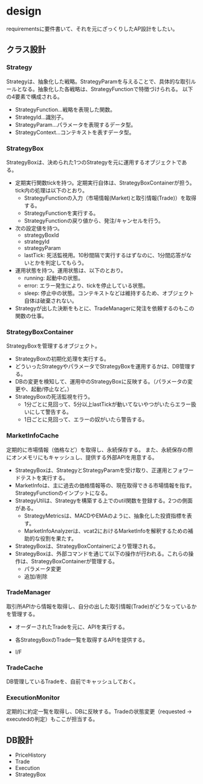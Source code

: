 # design

requirementsに要件書いて、それを元にざっくりしたAP設計をしたい。

## クラス設計

### Strategy

Strategyは、抽象化した戦略。StrategyParamを与えることで、具体的な取引ルールとなる。抽象化した各戦略は、StrategyFunctionで特徴づけられる。
以下の4要素で構成される。

- StrategyFunction…戦略を表現した関数。
- StrategyId…識別子。
- StrategyParam…パラメータを表現するデータ型。
- StrategyContext…コンテキストを表すデータ型。

### StrategyBox

StrategyBoxは、決められた1つのStrategyを元に運用するオブジェクトである。

- 定期実行関数tickを持つ。定期実行自体は、StrategyBoxContainerが担う。tick内の処理は以下のとおり。
  - StrategyFunctionの入力（市場情報(Market)と取引情報(Trade)）を取得する。
  - StrategyFunctionを実行する。
  - StrategyFunctionの戻り値から、発注/キャンセルを行う。
- 次の設定値を持つ。
  - strategyBoxId
  - strategyId
  - strategyParam
  - lastTick: 死活監視用。10秒間隔で実行するはずなのに、1分間応答がないとかを判定してもらう。
- 運用状態を持つ。運用状態は、以下のとおり。
  - running: 起動中の状態。
  - error: エラー発生により、tickを停止している状態。
  - sleep: 停止中の状態。コンテキストなどは維持するため、オブジェクト自体は破棄されない。
- Strategyが出した決断をもとに、TradeManagerに発注を依頼するのもこの関数の仕事。

### StrategyBoxContainer

StrategyBoxを管理するオブジェクト。

- StrategyBoxの初期化処理を実行する。
- どういったStrategyやパラメータでStrategyBoxを運用するかは、DB管理する。
- DBの変更を検知して、運用中のStrategyBoxに反映する。（パラメータの変更や、起動/停止など。）
- StrategyBoxの死活監視を行う。
  - 1分ごとに見回って、5分以上lastTickが動いてないやつがいたらエラー扱いにして警告する。
  - 1日ごとに見回って、エラーの奴がいたら警告する。

### MarketInfoCache

定期的に市場情報（価格など）を取得し、永続保存する。
また、永続保存の際にオンメモリにもキャッシュし、提供する外部APIを用意する。

- StrategyBoxは、StrategyとStrategyParamを受け取り、正運用とフォワードテストを実行する。
- MarketInfoは、主に過去の価格情報等の、現在取得できる市場情報を指す。StrategyFunctionのインプットになる。
- StrategyUtilは、Strategyを構築する上でのutil関数を登録する。2つの側面がある。
  - StrategyMetricsは、MACDやEMAのように、抽象化した投資指標を表す。
  - MarketInfoAnalyzerは、vcat2におけるMarketInfoを解釈するための補助的な役割を果たす。
- StrategyBoxは、StrategyBoxContainerにより管理される。
- StrategyBoxは、外部コマンドを通じて以下の操作が行われる。これらの操作は、StrategyBoxContainerが管理する。
  - パラメータ変更
  - 追加/削除

### TradeManager

取引所APIから情報を取得し、自分の出した取引情報(Trade)がどうなっているかを管理する。

- オーダーされたTradeを元に、APIを実行する。
- 各StrategyBoxのTrade一覧を取得するAPIを提供する。

- I/F

### TradeCache

DB管理しているTradeを、自前でキャッシュしておく。

### ExecutionMonitor

定期的に約定一覧を取得し、DBに反映する。Tradeの状態変更（requested -> executedの判定）もここが担当する。

## DB設計

- PriceHistory
- Trade
- Execution
- StrategyBox
